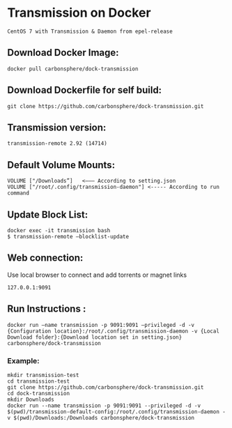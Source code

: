 #  Transmission on Docker

```
CentOS 7 with Transmission & Daemon from epel-release
```

## Download Docker Image:
```
docker pull carbonsphere/dock-transmission
```

## Download Dockerfile for self build:
```
git clone https://github.com/carbonsphere/dock-transmission.git
```

## Transmission version:
```
transmission-remote 2.92 (14714)
```

## Default Volume Mounts:
```
VOLUME ["/Downloads”]   <——— According to setting.json
VOLUME ["/root/.config/transmission-daemon"] <----- According to run command
```

## Update Block List:
```
docker exec -it transmission bash
$ transmission-remote —blocklist-update
```

## Web connection:
Use local browser to connect and add torrents or magnet links
```
127.0.0.1:9091
```

## Run Instructions :
```
docker run —name transmission -p 9091:9091 —privileged -d -v {Configuration location}:/root/.config/transmission-daemon -v {Local Download folder}:{Download location set in setting.json} carbonsphere/dock-transmission
```
### Example:

```
mkdir transmission-test
cd transmission-test
git clone https://github.com/carbonsphere/dock-transmission.git
cd dock-transmission
mkdir Downloads
docker run --name transmission -p 9091:9091 --privileged -d -v $(pwd)/transmission-default-config:/root/.config/transmission-daemon -v $(pwd)/Downloads:/Downloads carbonsphere/dock-transmission
```
